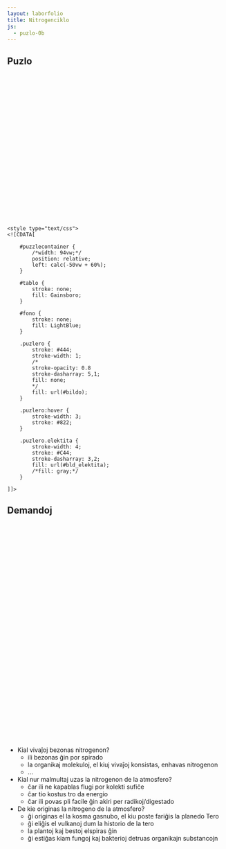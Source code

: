 ```yaml
---
layout: laborfolio
title: Nitrogenciklo
js:
  - puzlo-0b  
---
```


## Puzlo

<script>
  window.onload = () => {
    const bgimg = "https://upload.wikimedia.org/wikipedia/commons/thumb/2/27/Nitrogen_Cycle-eo.svg/1024px-Nitrogen_Cycle-eo.svg.png";
    const svgpuzlo = new SVGPuzlo("puzzlecontainer",4,3,700,500,5,3,21.0);
    svgpuzlo.kreu(bgimg,13,0.04);
  }
</script>

<svg id="puzzlecontainer"
 version="1.1" 
    id="puzzlecontainer"
    xmlns="http://www.w3.org/2000/svg" 
    xmlns:xlink="http://www.w3.org/1999/xlink" 
    width="900" height="600" 
    >        
     
    <style type="text/css">
    <![CDATA[

        #puzzlecontainer {
            /*width: 94vw;*/
            position: relative;
            left: calc(-50vw + 60%);
        }

        #tablo {
            stroke: none;
            fill: Gainsboro;
        }

        #fono {
            stroke: none;
            fill: LightBlue;
        }

        .puzlero {
            stroke: #444;
            stroke-width: 1;
            /*            
            stroke-opacity: 0.8
            stroke-dasharray: 5,1;
            fill: none; 
            */
            fill: url(#bildo);
        }

        .puzlero:hover {
            stroke-width: 3;
            stroke: #822;
        }

        .puzlero.elektita {
            stroke-width: 4;
            stroke: #C44;
            stroke-dasharray: 3,2;
            fill: url(#bld_elektita);
            /*fill: gray;*/
        }

    ]]>
  </style>   

  <g id="puzleroj"></g>
</svg>

## Demandoj

  <svg width="500" height="500" version="1.1">
    <use xlink:href="#s-1-1" class="puzlero" transform="translate(-100 -100)"></use>
  </svg>

- Kial vivaĵoj bezonas nitrogenon?
  - ili bezonas ĝin por spirado
  - la organikaj molekuloj, el kiuj vivaĵoj konsistas, enhavas nitrogenon
  - ...
- Kial nur malmultaj uzas la nitrogenon de la atmosfero?
  - ĉar ili ne kapablas flugi por kolekti sufiĉe
  - ĉar tio kostus tro da energio
  - ĉar ili povas pli facile ĝin akiri per radikoj/digestado
- De kie originas la nitrogeno de la atmosfero?
  - ĝi originas el la kosma gasnubo, el kiu poste fariĝis la planedo Tero
  - ĝi eliĝis el vulkanoj dum la historio de la tero
  - la plantoj kaj bestoj elspiras ĝin
  - ĝi estiĝas kiam fungoj kaj bakterioj detruas organikajn substancojn

<!--https://boxy-svg.com/ideas/123/jigsaw-puzzle-generator -->

<pre id="graph" style="display: none">
    digraph {
        N2 [label="atomsfera\nnitrogeno (N₂)"]
        NH4 [label="NH₄⁺"]
        NO2 [label="NO₂⁻"]
        NO3 [label="NO₃⁻"]

        N2 -> NH4 [label="oksidigaj\nbakterioj"]
        NH4 -> NO2 [label="nitratigaj\nbakterioj"]
        NO2 -> NO3 [label="nitratigaj\nbakterioj"]
        NO3 -> N2 [label="malnitratigaj\nbakterioj"]
    }

</pre>

<div id="rend"></div>

<!--
    // OS [label="oksidigaj simbiontoj"]
    //  NH₄⁺ NO₂⁻ NO₃⁻
-->
